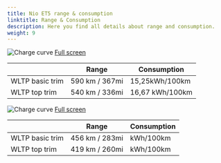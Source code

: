 ```yaml
---
title: Nio ET5 range & consumption
linktitle: Range & Consumption
description: Here you find all details about range and consumption.
weight: 9
---
```

<!-- markdownlint-disable MD033 -->
![Charge curve](../range_1.svg  "Range information")
[Full screen](../range_1.svg)

| | Range  | Consumption  |
|----|-----|------|
| WLTP basic trim | 590 km / 367mi |15,25kWh/100km | 
| WLTP top trim | 540 km / 336mi | 16,67 kWh/100km | 
![Charge curve](../range_2.svg  "Range information")
[Full screen](../range_2.svg)

| | Range  | Consumption  |
|----|-----|------|
| WLTP basic trim | 456 km / 283mi |kWh/100km | 
| WLTP top trim | 419 km / 260mi |  kWh/100km | 
